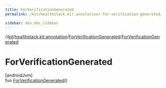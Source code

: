 ```yaml
---
title: ForVerificationGenerated
permalink: /kit/healthstack.kit.annotation/-for-verification-generated/-for-verification-generated.html

sidebar: dev_doc_sidebar
---
```

//[kit](../../../index.html)/[healthstack.kit.annotation](../index.html)/[ForVerificationGenerated](index.html)/[ForVerificationGenerated](-for-verification-generated.html)



# ForVerificationGenerated



[androidJvm]\
fun [ForVerificationGenerated](-for-verification-generated.html)()




